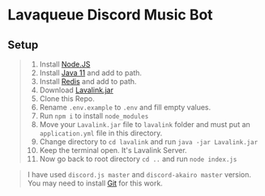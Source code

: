 # Lavaqueue Discord Music Bot

## Setup

>   1. Install [Node.JS](https://nodejs.org/en/)
>   2. Install [Java 11](https://www.oracle.com/technetwork/java/javase/downloads/jdk11-downloads-5066655.html) and add to path.
>   3. Install [Redis](https://github.com/MicrosoftArchive/redis/releases) and add to path.
>   4. Download [Lavalink.jar](https://github.com/Frederikam/Lavalink/releases)
>   5. Clone this Repo.
>   6. Rename `.env.example` to `.env` and fill empty values.
>   7. Run `npm i` to install `node_modules`
>   8. Move your `Lavalink.jar` file to `lavalink` folder and must put an `application.yml` file in this directory.
>   9. Change directory to `cd lavalink` and run `java -jar Lavalink.jar`
>   10. Keep the terminal open. It's Lavalink Server.
>   11. Now go back to root directory `cd ..` and run `node index.js`

> I have used `discord.js master` and `discord-akairo master` version. You may need to install [Git](https://git-scm.com/) for this work. 